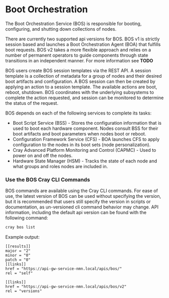 # Boot Orchestration

The Boot Orchestration Service \(BOS\) is responsible for booting, configuring, and shutting down collections of nodes.

There are currently two supported api versions for BOS.  BOS v1 is strictly session based and launches a Boot Orchestration Agent \(BOA\) that fulfills boot requests.  BOS v2 takes a more flexible approach and relies on a number of permanent operators to guide components through state transitions in an independent manner.  For more information see ________TODO________

BOS users create BOS session templates via the REST API. A session template is a collection of metadata for a group of nodes and their desired boot artifacts and configuration. A BOS session can then be created by applying an action to a session template. The available actions are boot, reboot, shutdown. BOS coordinates with the underlying subsystems to complete the action requested, and session can be monitored to determine the status of the request.

BOS depends on each of the following services to complete its tasks:

-   Boot Script Service \(BSS\) - Stores the configuration information that is used to boot each hardware component. Nodes consult BSS for their boot artifacts and boot parameters when nodes boot or reboot.
-   Configuration Framework Service \(CFS\) - BOA launches CFS to apply configuration to the nodes in its boot sets \(node personalization\).
-   Cray Advanced Platform Monitoring and Control \(CAPMC\) - Used to power on and off the nodes.
-   Hardware State Manager \(HSM\) - Tracks the state of each node and what groups and roles nodes are included in.

### Use the BOS Cray CLI Commands

BOS commands are available using the Cray CLI commands. For ease of use, the latest version of BOS can be used without specifying the version, but it is recommended that users still specify the version in scripts or documentation, as un-versioned cli command behavior may change.  API information, including the default api version can be found with the following command:

```bash
cray bos list
```

Example output:

```
[[results]]
major = "2"
minor = "0"
patch = "0"
[[links]]
href = "https://api-gw-service-nmn.local/apis/bos/"
rel = "self"

[[links]]
href = "https://api-gw-service-nmn.local/apis/bos/v2"
rel = "versions"
```
